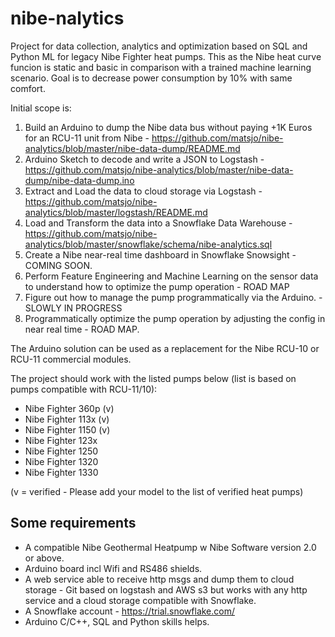 # nibe-nalytics

Project for data collection, analytics and optimization based on SQL and Python ML for legacy Nibe Fighter heat pumps. This as the Nibe heat curve funcion is static and  basic in comparison with a trained machine learning scenario. Goal is to decrease power consumption by 10% with same comfort. 
  

Initial scope is:

  1. Build an Arduino to dump the Nibe data bus without paying +1K Euros for an RCU-11 unit from Nibe - https://github.com/matsjo/nibe-analytics/blob/master/nibe-data-dump/README.md
  2. Arduino Sketch to decode and write a JSON to Logstash - https://github.com/matsjo/nibe-analytics/blob/master/nibe-data-dump/nibe-data-dump.ino  
  3. Extract and Load the data to cloud storage via Logstash - https://github.com/matsjo/nibe-analytics/blob/master/logstash/README.md
  4. Load and Transform the data into a Snowflake Data Warehouse - https://github.com/matsjo/nibe-analytics/blob/master/snowflake/schema/nibe-analytics.sql 
  5. Create a Nibe near-real time dashboard in Snowflake Snowsight - COMING SOON.
  6. Perform Feature Engineering and Machine Learning on the sensor data to understand how to optimize the pump operation - ROAD MAP
  7. Figure out how to manage the pump programmatically via the Arduino. - SLOWLY IN PROGRESS
  8. Programmatically optimize the pump operation by adjusting the config in near real time - ROAD MAP. 

The Arduino solution can be used as a replacement for the Nibe RCU-10 or RCU-11 commercial modules.  

The project should work with the listed pumps below (list is based on pumps compatible with RCU-11/10):

- Nibe Fighter 360p (v) 
- Nibe Fighter 113x (v)
- Nibe Fighter 1150 (v)
- Nibe Fighter 123x
- Nibe Fighter 1250
- Nibe Fighter 1320
- Nibe Fighter 1330

(v = verified - Please add your model to the list of verified heat pumps)

## Some requirements

- A compatible Nibe Geothermal Heatpump w Nibe Software version 2.0 or above.
- Arduino board incl Wifi and RS486 shields.
- A web service able to receive http msgs and dump them to cloud storage - Git based on logstash and AWS s3 but works with any http service and a cloud storage compatible with Snowflake.
- A Snowflake account - https://trial.snowflake.com/
- Arduino C/C++, SQL and Python skills helps.


